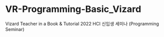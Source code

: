 # VR-Programming-Basic_Vizard
Vizard Teacher in a Book &amp; Tutorial
2022 HCI 신입생 세미나 (Programming Seminar)
